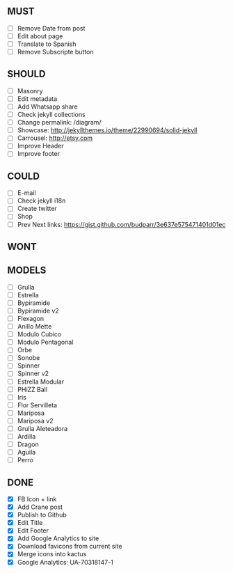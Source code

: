 ## MUST
- [ ] Remove Date from post
- [ ] Edit about page
- [ ] Translate to Spanish
- [ ] Remove Subscripte button

## SHOULD
- [ ] Masonry
- [ ] Edit metadata
- [ ] Add Whatsapp share
- [ ] Check jekyll collections
- [ ] Change permalink: /diagram/
- [ ] Showcase: http://jekyllthemes.io/theme/22990694/solid-jekyll
- [ ] Carrousel: http://etsy.com
- [ ] Improve Header
- [ ] Improve footer

## COULD
- [ ] E-mail
- [ ] Check jekyll i18n
- [ ] Create twitter
- [ ] Shop
- [ ] Prev Next links: https://gist.github.com/budparr/3e637e575471401d01ec

## WONT

## MODELS
- [ ] Grulla
- [ ] Estrella
- [ ] Bypiramide
- [ ] Bypiramide v2
- [ ] Flexagon
- [ ] Anillo Mette
- [ ] Modulo Cubico
- [ ] Modulo Pentagonal
- [ ] Orbe
- [ ] Sonobe
- [ ] Spinner
- [ ] Spinner v2
- [ ] Estrella Modular
- [ ] PHiZZ Ball
- [ ] Iris
- [ ] Flor Servilleta
- [ ] Mariposa
- [ ] Mariposa v2
- [ ] Grulla Aleteadora
- [ ] Ardilla
- [ ] Dragon
- [ ] Aguila
- [ ] Perro

## DONE
- [X] FB Icon + link
- [X] Add Crane post
- [X] Publish to Github
- [X] Edit Title
- [X] Edit Footer
- [X] Add Google Analytics to site
- [X] Download favicons from current site
- [X] Merge icons into kactus
- [X] Google Analytics: UA-70318147-1
